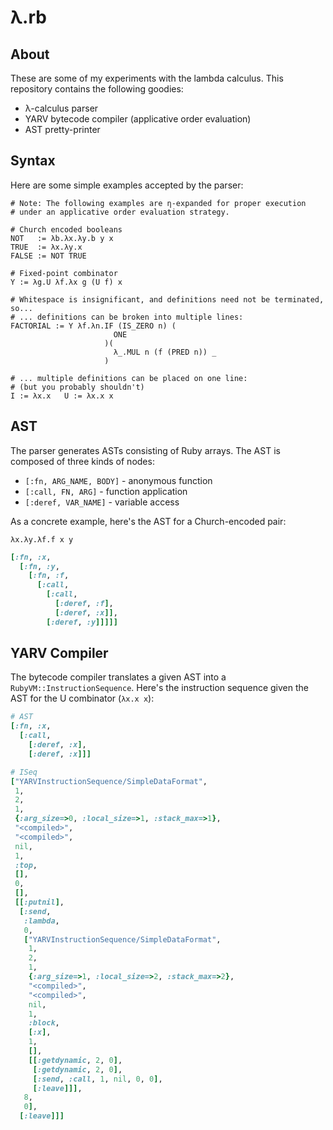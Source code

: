 λ.rb
====

About
-----

These are some of my experiments with the lambda calculus. This
repository contains the following goodies:

* λ-calculus parser
* YARV bytecode compiler (applicative order evaluation)
* AST pretty-printer

Syntax
------

Here are some simple examples accepted by the parser:

```
# Note: The following examples are η-expanded for proper execution
# under an applicative order evaluation strategy.

# Church encoded booleans
NOT   := λb.λx.λy.b y x
TRUE  := λx.λy.x
FALSE := NOT TRUE

# Fixed-point combinator
Y := λg.U λf.λx g (U f) x

# Whitespace is insignificant, and definitions need not be terminated, so...
# ... definitions can be broken into multiple lines:
FACTORIAL := Y λf.λn.IF (IS_ZERO n) (
                       ONE
                     )(
                       λ_.MUL n (f (PRED n)) _
                     )

# ... multiple definitions can be placed on one line:
# (but you probably shouldn't)
I := λx.x   U := λx.x x
```

AST
---

The parser generates ASTs consisting of Ruby arrays. The AST is composed
of three kinds of nodes:
* `[:fn, ARG_NAME, BODY]` - anonymous function
* `[:call, FN, ARG]` - function application
* `[:deref, VAR_NAME]` - variable access

As a concrete example, here's the AST for a Church-encoded pair: 

```
λx.λy.λf.f x y
```

```ruby
[:fn, :x,
  [:fn, :y,
    [:fn, :f,
      [:call,
        [:call,
          [:deref, :f],
          [:deref, :x]],
        [:deref, :y]]]]]
```

YARV Compiler
-------------

The bytecode compiler translates a given AST into a
`RubyVM::InstructionSequence`. Here's the instruction sequence given the
AST for the U combinator (`λx.x x`):

```ruby
# AST
[:fn, :x,
  [:call,
    [:deref, :x],
    [:deref, :x]]]
```

```ruby
# ISeq
["YARVInstructionSequence/SimpleDataFormat",
 1,
 2,
 1,
 {:arg_size=>0, :local_size=>1, :stack_max=>1},
 "<compiled>",
 "<compiled>",
 nil,
 1,
 :top,
 [],
 0,
 [],
 [[:putnil],
  [:send,
   :lambda,
   0,
   ["YARVInstructionSequence/SimpleDataFormat",
    1,
    2,
    1,
    {:arg_size=>1, :local_size=>2, :stack_max=>2},
    "<compiled>",
    "<compiled>",
    nil,
    1,
    :block,
    [:x],
    1,
    [],
    [[:getdynamic, 2, 0],
     [:getdynamic, 2, 0],
     [:send, :call, 1, nil, 0, 0],
     [:leave]]],
   8,
   0],
  [:leave]]]
```
